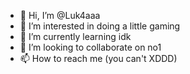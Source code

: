 - 👋 Hi, I’m @Luk4aaa
- 👀 I’m interested in doing a little gaming
- 🌱 I’m currently learning idk
- 💞️ I’m looking to collaborate on no1
- 📫 How to reach me (you can't XDDD)

<!---
Luk4aaa/Luk4aaa is a ✨ special ✨ repository because its `README.md` (this file) appears on your GitHub profile.
You can click the Preview link to take a look at your changes.
--->
